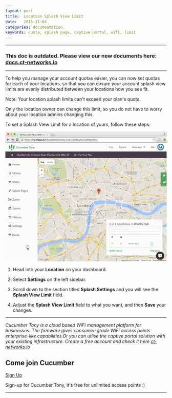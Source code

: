 ```yaml
---
layout: post
title:  Location Splash View Limit
date:   2015-11-04
categories: documentation
keywords: quota, splash page, captive portal, wifi, limit
---
```


<hr>
<h3>This doc is outdated. Please view our new documents here:<br>
<a href="http://docs.ct-networks.io/">docs.ct-networks.io</a></h3>
<hr>

To help you manage your account quotas easier, you can now set quotas for each of your locations, so that you can ensure your account splash view limits are evenly distributed between your locations how you see fit.

Note: Your location splash limits can't exceed your plan's quota.

Only the location owner can change this limit, so you do not have to worry about your location admins changing this.

To set a Splash View Limit for a location of yours, follow these steps:

<div class="mdl-typography--text-center">
<img src="/images/community/tutorials/location-splash-limit/location-quotas.gif">
</div>

1. Head into your **Location** on your dashboard.

2. Select **Settings** on the left sidebar.

3. Scroll down to the section titled **Splash Settings** and you will see the **Splash View Limit** field.

4. Adjust the **Splash View Limit** field to what you want, and then **Save** your changes.

<hr>

*Cucumber Tony is a cloud based WiFi management platform for businesses. The firmware gives consumer-grade WiFi access points enterprise-like capabilities.Or you can utlise the captive portal solution with your existing infrastructure. Create a free account and check it here <a href="https://ct-networks.io">ct-networks.io</a>*

<div class="mdl-typography--text-center">

<h2>Come join Cucumber</h2>

<a href="https://my.ctapp.io/#/create" class="button success">Sign Up</a><br>

<p>Sign-up for Cucumber Tony, it's free for unlimited access points :)</p>

<hr>

</div>
